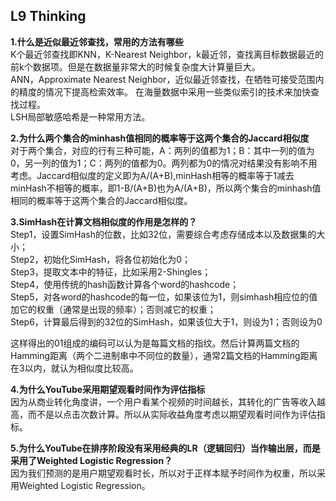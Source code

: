 ## L9 Thinking
**1.什么是近似最近邻查找，常用的方法有哪些**          
K个最近邻查找即KNN，K-Nearest Neighbor，k最近邻，查找离目标数据最近的前k个数据项。但是在数据量非常大的时候复杂度大计算量巨大。  
ANN，Approximate Nearest Neighbor，近似最近邻查找，在牺牲可接受范围内的精度的情况下提高检索效率。 在海量数据中采用一些类似索引的技术来加快查找过程。     
LSH局部敏感哈希是一种常用方法。

**2.为什么两个集合的minhash值相同的概率等于这两个集合的Jaccard相似度**              
对于两个集合，对应的行有三种可能，A：两列的值都为1；B：其中一列的值为0，另一列的值为1；C：两列的值都为0。两列都为0的情况对结果没有影响不用考虑。Jaccard相似度的定义即为A/(A+B),minHash相等的概率等于1减去minHash不相等的概率，即1-B/(A+B)也为A/(A+B)，所以两个集合的minhash值相同的概率等于这两个集合的Jaccard相似度。

**3.SimHash在计算文档相似度的作用是怎样的？**           
Step1，设置SimHash的位数，比如32位，需要综合考虑存储成本以及数据集的大小；  
Step2，初始化SimHash，将各位初始化为0；     
Step3，提取文本中的特征，比如采用2-Shingles；       
Step4，使用传统的hash函数计算各个word的hashcode；       
Step5，对各word的hashcode的每一位，如果该位为1，则simhash相应位的值加它的权重（通常是出现的频率）；否则减它的权重；             
Step6，计算最后得到的32位的SimHash，如果该位大于1，则设为1；否则设为0           

这样得出的01组成的编码可以认为是每篇文档的指纹。然后计算两篇文档的Hamming距离（两个二进制串中不同位的数量），通常2篇文档的Hamming距离在3以内，就认为相似度比较高。


**4.为什么YouTube采用期望观看时间作为评估指标**         
因为从商业转化角度讲，一个用户看某个视频的时间越长，其转化的广告等收入越高，而不是以点击次数计算。所以从实际收益角度考虑以期望观看时间作为评估指标。    


**5.为什么YouTube在排序阶段没有采用经典的LR（逻辑回归）当作输出层，而是采用了Weighted Logistic Regression？**           
因为我们预测的是用户期望观看时长，所以对于正样本赋予时间作为权重，所以采用Weighted Logistic Regression。








